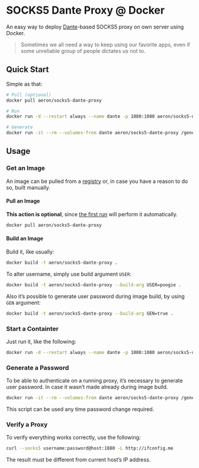 # SOCKS5 Dante Proxy @ Docker

An easy way to deploy [Dante](https://www.inet.no/dante/)-based SOCKS5 proxy on own server using Docker.

> Sometimes we all need a way to keep using our favorite apps, even if some unreliable group of people dictates us not to.

## Quick Start

Simple as that:

```sh
# Pull (optional)
docker pull aeron/socks5-dante-proxy

# Run
docker run -d --restart always --name dante -p 1080:1080 aeron/socks5-dante-proxy

# Generate
docker run -it --rm --volumes-from dante aeron/socks5-dante-proxy /generate.sh
```

## Usage

### Get an Image

An image can be pulled from a [registry](https://hub.docker.com/r/aeron/socks5-dante-proxy/) or, in case you have a reason to do so, built manually.

#### Pull an Image

**This action is optional**, since [the first run](#start-a-container) will perform it automatically.

```sh
docker pull aeron/socks5-dante-proxy
```

#### Build an Image

Build it, like usually:

```sh
docker build -t aeron/socks5-dante-proxy .
```

To alter username, simply use build argument `USER`:

```sh
docker build -t aeron/socks5-dante-proxy --build-arg USER=poogie .
```

Also it’s possible to generate user password during image build, by using `GEN` argument:

```sh
docker build -t aeron/socks5-dante-proxy --build-arg GEN=true .
```

### Start a Containter

Just run it, like the following:

```sh
docker run -d --restart always --name dante -p 1080:1080 aeron/socks5-dante-proxy
```

### Generate a Password

To be able to authenticate on a running proxy, it’s necessary to generate user password. In case it wasn’t made already during image build.

```sh
docker run -it --rm --volumes-from dante aeron/socks5-dante-proxy /generate.sh
```

This script can be used any time password change required.

### Verify a Proxy

To verify everything works correctly, use the following:

```sh
curl --socks5 username:password@host:1080 -L http://ifconfig.me
```

The result must be different from current host’s IP address.
